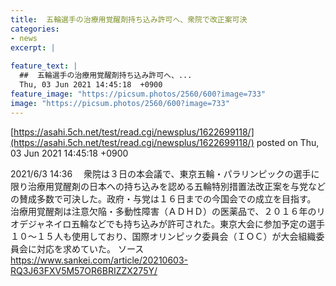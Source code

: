 ```yaml
---
title:  五輪選手の治療用覚醒剤持ち込み許可へ、衆院で改正案可決  
categories:
- news
excerpt: |
  
feature_text: |
  ##  五輪選手の治療用覚醒剤持ち込み許可へ、...
  Thu, 03 Jun 2021 14:45:18  +0900
feature_image: "https://picsum.photos/2560/600?image=733"
image: "https://picsum.photos/2560/600?image=733"
---
```


[https://asahi.5ch.net/test/read.cgi/newsplus/1622699118/](https://asahi.5ch.net/test/read.cgi/newsplus/1622699118/)
posted on Thu, 03 Jun 2021 14:45:18  +0900

<!--more-->

2021/6/3 14:36 　衆院は３日の本会議で、東京五輪・パラリンピックの選手に限り治療用覚醒剤の日本への持ち込みを認める五輪特別措置法改正案を与党などの賛成多数で可決した。政府・与党は１６日までの今国会での成立を目指す。 治療用覚醒剤は注意欠陥・多動性障害（ＡＤＨＤ）の医薬品で、２０１６年のリオデジャネイロ五輪などでも持ち込みが許可された。東京大会に参加予定の選手１０〜１５人も使用しており、国際オリンピック委員会（ＩＯＣ）が大会組織委員会に対応を求めていた。 ソース　https://www.sankei.com/article/20210603-RQ3J63FXV5M57OR6BRIZZX275Y/
